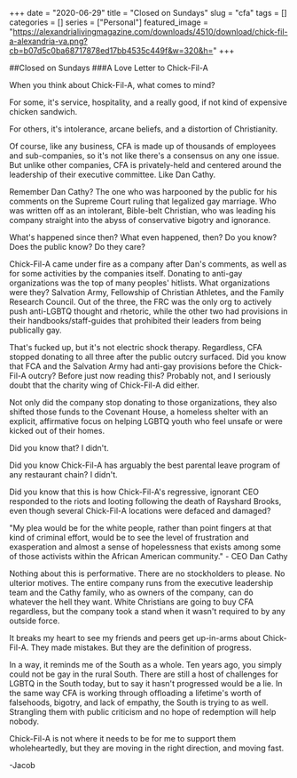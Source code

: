 +++ 
date = "2020-06-29"
title = "Closed on Sundays"
slug = "cfa" 
tags = []
categories = []
series = ["Personal"]
featured_image = "https://alexandrialivingmagazine.com/downloads/4510/download/chick-fil-a-alexandria-va.png?cb=b07d5c0ba68717878ed17bb4535c449f&w=320&h="
+++

##Closed on Sundays
###A Love Letter to Chick-Fil-A


When you think about Chick-Fil-A, what comes to mind?

For some, it's service, hospitality, and a really good, if not kind of expensive chicken sandwich.

For others, it's intolerance, arcane beliefs, and a distortion of Christianity. 

Of course, like any business, CFA is made up of thousands of employees and sub-companies, so it's not like there's a consensus on any one issue. But unlike other companies, CFA is privately-held and centered around the leadership of their executive committee. Like Dan Cathy. 

Remember Dan Cathy? The one who was harpooned by the public for his comments on the Supreme Court ruling that legalized gay marriage. Who was written off as an intolerant, Bible-belt Christian, who was leading his company straight into the abyss of conservative bigotry and ignorance.

What's happened since then? What even happened, then? Do you know? Does the public know? Do they care?

Chick-Fil-A came under fire as a company after Dan's comments, as well as for some activities by the companies itself. Donating to anti-gay organizations was the top of many peoples' hitlists. What organizations were they? Salvation Army, Fellowship of Christian Athletes, and the Family Research Council. Out of the three, the FRC was the only org to actively push anti-LGBTQ thought and rhetoric, while the other two had provisions in their handbooks/staff-guides that prohibited their leaders from being publically gay. 

That's fucked up, but it's not electric shock therapy. Regardless, CFA stopped donating to all three after the public outcry surfaced. Did you know that FCA and the Salvation Army had anti-gay provisions before the Chick-Fil-A outcry? Before just now reading this? Probably not, and I seriously doubt that the charity wing of Chick-Fil-A did either. 

Not only did the company stop donating to those organizations, they also shifted those funds to the Covenant House, a homeless shelter with an explicit, affirmative focus on helping LGBTQ youth who feel unsafe or were kicked out of their homes. 

Did you know that? I didn't. 

Did you know Chick-Fil-A has arguably the best parental leave program of any restaurant chain? I didn't. 

Did you know that this is how Chick-Fil-A's regressive, ignorant CEO responded to the riots and looting following the death of Rayshard Brooks, even though several Chick-Fil-A locations were defaced and damaged?

"My plea would be for the white people, rather than point fingers at that kind of criminal effort, would be to see the level of frustration and exasperation and almost a sense of hopelessness that exists among some of those activists within the African American community." - CEO Dan Cathy

Nothing about this is performative. There are no stockholders to please. No ulterior motives. The entire company runs from the executive leadership team and the Cathy family, who as owners of the company, can do whatever the hell they want. White Christians are going to buy CFA regardless, but the company took a stand when it wasn't required to by any outside force. 

It breaks my heart to see my friends and peers get up-in-arms about Chick-Fil-A. They made mistakes. But they are the definition of progress. 

In a way, it reminds me of the South as a whole. Ten years ago, you simply could not be gay in the rural South. There are still a host of challenges for LGBTQ in the South today, but to say it hasn't progressed would be a lie. In the same way CFA is working through offloading a lifetime's worth of falsehoods, bigotry, and lack of empathy, the South is trying to as well. Strangling them with public criticism and no hope of redemption will help nobody. 

Chick-Fil-A is not where it needs to be for me to support them wholeheartedly, but they are moving in the right direction, and moving fast. 

-Jacob